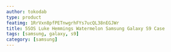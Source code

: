 ```yaml
---
author: tokodab
type: product
featimg: 1RrVxn8pfPETnwgrhFYs7ucQL38nEGJWr
title: 5SOS Luke Hemmings Watermelon Samsung Galaxy S9 Case
tags: [samsung, galaxy, s9]
category: [samsung]
---
```

